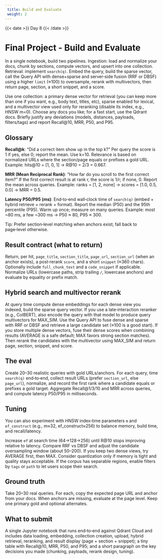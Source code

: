 ```yaml
---
 title: Build and Evaluate
 weight: 2
---
```


{{< date >}} Day 8 {{< /date >}}

# Final Project - Build and Evaluate

In a single notebook, build two pipelines. Ingestion: load and normalize your docs, chunk by sections, compute vectors, and upsert into one collection. Retrieval: implement `search(q)`. Embed the query, build the sparse vector, call the Query API with dense+sparse and server‑side fusion (RRF or DBSF) using a higher `limit` (≈100) to oversample, rerank with multivectors, then return page, section, a short snippet, and a score. 

Use one collection: a primary dense vector for retrieval (you can keep more than one if you want, e.g., body text, titles, etc), sparse enabled for lexical, and a multivector view used only for reranking (disable its index, e.g., HNSW m=0). Choose any docs you like; for a fast start, use the Qdrant docs. Briefly justify any deviations (models, distances, payloads, filters/tags) and report Recall@10, MRR, P50, and P95.

## Glossary

**Recall@k**: “Did a correct item show up in the top k?” Per query the score is 1 if yes, else 0; report the mean. Use k=10. Relevance is based on normalized URLs where the section/page equals or prefixes a gold URL. Example: hits@10 = [1, 0, 1] → R@10 = 2/3 = 0.667.

**MRR (Mean Reciprocal Rank)**: “How far do you scroll to the first correct item?” If the first correct result is at rank r, the score is 1/r; if none, 0. Report the mean across queries. Example: ranks = [1, 2, none] → scores = [1.0, 0.5, 0.0] → MRR = 0.5.

**Latency P50/P95 (ms)**: End‑to‑end wall‑clock time of `search(q)` (embed + hybrid retrieve + rerank + format). Report the median (P50) and the 95th percentile (P95). Warm up once; measure on many queries. Example: most ~80 ms, a few ~300 ms → P50 ≈ 80, P95 ≈ 300.

Tip: Prefer section‑level matching when anchors exist; fall back to page‑level otherwise.

## Result contract (what to return)

Return, per hit, `page_title`, `section_title`, `page_url`, `section_url` (when an anchor exists), a post‑rerank `score`, and a short `snippet` (≈360 chars). Optionally include `full_chunk_text` and a `code_snippet` if applicable. Normalize URLs (lowercase paths, strip trailing `/`, lowercase anchors) and evaluate by equality or prefix match.

## Hybrid search and multivector rerank

At query time compute dense embeddings for each dense view you indexed, build the sparse query vector. If you use a late‑interaction reranker (e.g., ColBERT), also encode the query with that model to produce query multivectors for MAX_SIM. Use the Query API to fuse dense and sparse with RRF or DBSF and retrieve a large candidate set (≈100 is a good start). If you store multiple dense vectors, fuse their dense scores when combining results (AVERAGE is a safe default; MAX favors strong section matches). Then rerank the candidates with the multivector using MAX_SIM and return page, section, snippet, and score.

## The eval

Create 20–30 realistic queries with gold URLs/anchors. For each query, time `search(q)` end‑to‑end, collect result URLs (prefer `section_url`, else `page_url`), normalize, and record the first rank where a candidate equals or prefixes a gold target. Aggregate Recall@1/3/10 and MRR across queries, and compute latency P50/P95 in milliseconds.

## Tuning 

You can also experiment with HNSW index‑time parameters `m` and `ef_construct` (e.g., m≈32, ef_construct≈256) to balance memory, build time, and recall/latency.

Increase `ef` at search time (64→128→256) until R@10 stops improving relative to latency. Compare RRF vs DBSF and adjust the candidate oversampling window (about 50–200). If you keep two dense views, try AVERAGE first, then MAX. Consider quantization only if memory is tight and quality stays acceptable. If the corpus has separable regions, enable filters by `tags` or `path` to let users scope their search.

## Ground truth

Take 20–30 real queries. For each, copy the expected page URL and anchor from your docs. When anchors are missing, evaluate at the page level. Keep one primary gold and optional alternates.

## What to submit

A single Jupyter notebook that runs end‑to‑end against Qdrant Cloud and includes data loading, embedding, collection creation, upload, hybrid retrieval, reranking, and result display (page + section + snippet); a tiny table with Recall@10, MRR, P50, and P95; and a short paragraph on the key decisions you made (chunking, payloads, rerank design, tuning). 